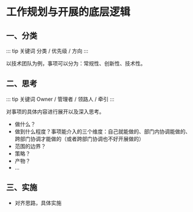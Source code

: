 # 工作规划与开展的底层逻辑

## 一、分类

::: tip 关键词
分类 / 优先级 / 方向
:::

以技术团队为例，事项可以分为：常规性、创新性、技术性。

## 二、思考

::: tip 关键词
Owner / 管理者 / 领路人 / 牵引
:::

对事项的具体内容进行展开以及深入思考。

- 做什么？
- 做到什么程度？事项能介入的三个维度：自己就能做的、部门内协调能做的、跨部门协调才能做的（或者跨部门协调也不好开展做的）
- 范围的边界？
- 策略？
- 产物？
- ...

## 三、实施

- 对齐思路，具体实施
